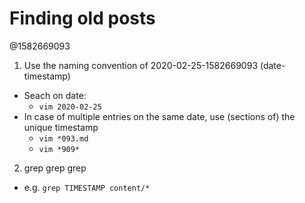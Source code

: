 # Finding old posts 

@1582669093

1. Use the naming convention of 2020-02-25-1582669093 (date-timestamp)

- Seach on date:
    *  `vim 2020-02-25`
- In case of multiple entries on the same date, use (sections of) the unique timestamp
    * `vim *093.md`
    * `vim *909*`

2. grep grep grep

- e.g. `grep TIMESTAMP content/*` 

